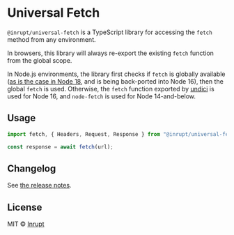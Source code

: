 # Universal Fetch

`@inrupt/universal-fetch` is a TypeScript library for accessing the `fetch` method from any environment.

In browsers, this library will always re-export the existing `fetch` function from the global scope.

In Node.js environments, the library first checks if `fetch` is globally available ([as is the case in Node 18](https://nodejs.org/uk/blog/announcements/v18-release-announce/), and is being back-ported into Node 16), then the global `fetch` is used. Otherwise, the `fetch` function exported by [undici](https://www.npmjs.com/package/undici) is used for Node 16, and `node-fetch` is used for Node 14-and-below.

## Usage

```ts
import fetch, { Headers, Request, Response } from "@inrupt/universal-fetch";

const response = await fetch(url);
```

## Changelog

See [the release notes](https://github.com/inrupt/universal-fetch/blob/main/CHANGELOG.md).

## License

MIT © [Inrupt](https://inrupt.com)
